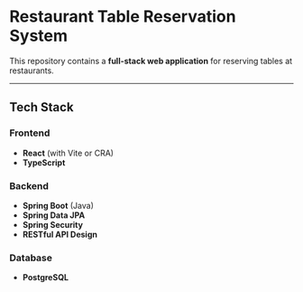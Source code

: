 # Restaurant Table Reservation System

This repository contains a **full-stack web application** for reserving tables at restaurants.

---

## Tech Stack

###  Frontend
- **React** (with Vite or CRA)
- **TypeScript**

### Backend
- **Spring Boot** (Java)
- **Spring Data JPA**
- **Spring Security**
- **RESTful API Design**

### Database
- **PostgreSQL**



